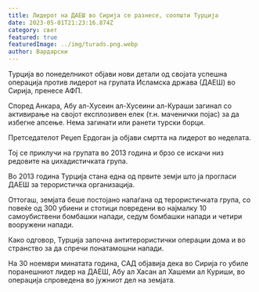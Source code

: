 ```yaml
---
title: Лидерот на ДАЕШ во Сирија се разнесе, соопшти Турција
date: 2023-05-01T21:23:16.874Z
category: свет
featured: true
featuredImage: ../img/turads.png.webp
author: Вардарски
---
```


Турција во понеделникот објави нови детали од својата успешна операција против лидерот на групата Исламска држава (ДАЕШ) во Сирија, пренесе АФП.

Според Анкара, Абу ал-Хусеин ал-Хусеини ал-Кураши загинал со активирање на својот експлозивен елек (т.н. маченички појас) за да избегне апсење. Нема загинати или ранети турски борци.

Претседателот Реџеп Ердоган ја објави смртта на лидерот во неделата.

Тој се приклучи на групата во 2013 година и брзо се искачи низ редовите на џихадистичката група.

Во 2013 година Турција стана една од првите земји што ја прогласи ДАЕШ за терористичка организација.

Оттогаш, земјата беше постојано напаѓана од терористичката група, со повеќе од 300 убиени и стотици повредени во најмалку 10 самоубиствени бомбашки напади, седум бомбашки напади и четири вооружени напади.

Како одговор, Турција започна антитерористички операции дома и во странство за да спречи понатамошни напади.

На 30 ноември минатата година, САД објавија дека во Сирија го убиле поранешниот лидер на ДАЕШ, Абу ал Хасан ал Хашеми ал Куриши, во операција спроведена во јужниот дел на земјата.
